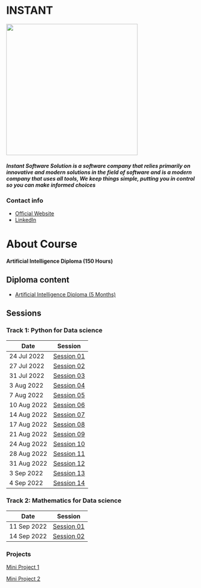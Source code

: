 # INSTANT

<img src ="https://camo.githubusercontent.com/1ca0b9c77ab067dddbe3057ba3b5c57f7e273d8b294e588329d5a06546639230/68747470733a2f2f692e6962622e636f2f35594c68595a4c2f312e706e67" width="350" heigh="350">

##### Instant Software Solution is a software company that relies primarily on innovative and modern solutions in the field of software and is a modern company that uses all tools, We keep things simple, putting you in control so you can make informed choices

### Contact info

 - [Official Website](https://www.instant-ss.com/)
 - [LinkedIn](https://www.linkedin.com/company/instantsoftwaresolution/)




# About Course
#### Artificial Intelligence Diploma (150 Hours)


## Diploma content
- [Artificial Intelligence Diploma (5 Months)](https://drive.google.com/file/d/1wTd9mdGzxWzFVL13FYEI51YvWg9Bv1v5/view)

## Sessions

### Track 1: Python for Data science
|   Date                               |Session                           |
|----------------------------------------|------------------------------------|
|24 Jul 2022|[Session 01](https://github.com/Rana0Ahmed/INSTANT-AI/tree/main/Track1-%20Python%20for%20Data%20science/Session%2001)|
|27 Jul 2022|[Session 02](https://github.com/Rana0Ahmed/INSTANT-AI/tree/main/Track1-%20Python%20for%20Data%20science/Session%2002)|
|31 Jul 2022|[Session 03](https://github.com/Rana0Ahmed/INSTANT-AI/tree/main/Track1-%20Python%20for%20Data%20science/Session%2003)|
|3 Aug 2022|[Session 04](https://github.com/Rana0Ahmed/INSTANT-AI/tree/main/Track1-%20Python%20for%20Data%20science/Session%2004)|
|7 Aug 2022|[Session 05](https://github.com/Rana0Ahmed/INSTANT-AI/tree/main/Track1-%20Python%20for%20Data%20science/Session%2005)|
|10 Aug 2022|[Session 06](https://github.com/Rana0Ahmed/INSTANT-AI/tree/main/Track1-%20Python%20for%20Data%20science/Session%2006)|
|14 Aug 2022|[Session 07](https://github.com/Rana0Ahmed/INSTANT-AI/tree/main/Track1-%20Python%20for%20Data%20science/Session%2007)|
|17 Aug 2022|[Session 08](https://github.com/Rana0Ahmed/INSTANT-AI/tree/main/Track1-%20Python%20for%20Data%20science/Session%2008)|
|21 Aug 2022|[Session 09](https://github.com/Rana0Ahmed/INSTANT-AI/tree/main/Track1-%20Python%20for%20Data%20science/Session%2009)|
|24 Aug 2022|[Session 10](https://github.com/Rana0Ahmed/INSTANT-AI/tree/main/Track1-%20Python%20for%20Data%20science/Session%2010)|
|28 Aug 2022|[Session 11](https://github.com/Rana0Ahmed/INSTANT-AI/tree/main/Track1-%20Python%20for%20Data%20science/Session%2011)|
|31 Aug 2022|[Session 12](https://github.com/Rana0Ahmed/INSTANT-AI/tree/main/Track1-%20Python%20for%20Data%20science/Session%2012)|
|3 Sep 2022|[Session 13](https://github.com/Rana0Ahmed/INSTANT-AI/tree/main/Track1-%20Python%20for%20Data%20science/Session%2013)|
|4 Sep 2022|[Session 14](https://github.com/Rana0Ahmed/INSTANT-AI/tree/main/Track1-%20Python%20for%20Data%20science/Session%2014)|

### Track 2: Mathematics for Data science
|   Date     |                                              Session                                                                        |  
|------------|-----------------------------------------------------------------------------------------------------------------------------|
|11 Sep 2022 |[Session 01](https://github.com/Rana0Ahmed/INSTANT-AI/tree/main/Track%202-%20Mathematics%20for%20Data%20Science/Session%2001)|
|14 Sep 2022 |[Session 02](https://github.com/Rana0Ahmed/INSTANT-AI/tree/main/Track%202-%20Mathematics%20for%20Data%20Science/Session%2002)|

### Projects
[Mini Project 1](https://github.com/Rana0Ahmed/INSTANT-AI/tree/main/Track1-%20Python%20for%20Data%20science/Mini%20Project%201)

[Mini Project 2](https://github.com/Rana0Ahmed/INSTANT-AI/tree/main/Track1-%20Python%20for%20Data%20science/Mini%20Project%202)

